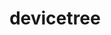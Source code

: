 ---
image:
  featured: 'true'
  path: /assets/images/projects/devicetree.png
permalink: /engineering/projects/devicetree/
project_link_name: devicetree
project_url: https://git.kernel.org/cgit/linux/kernel/git/torvalds/linux.git/commit/?id=
statsAvailable: 'true'
title: devicetree
---